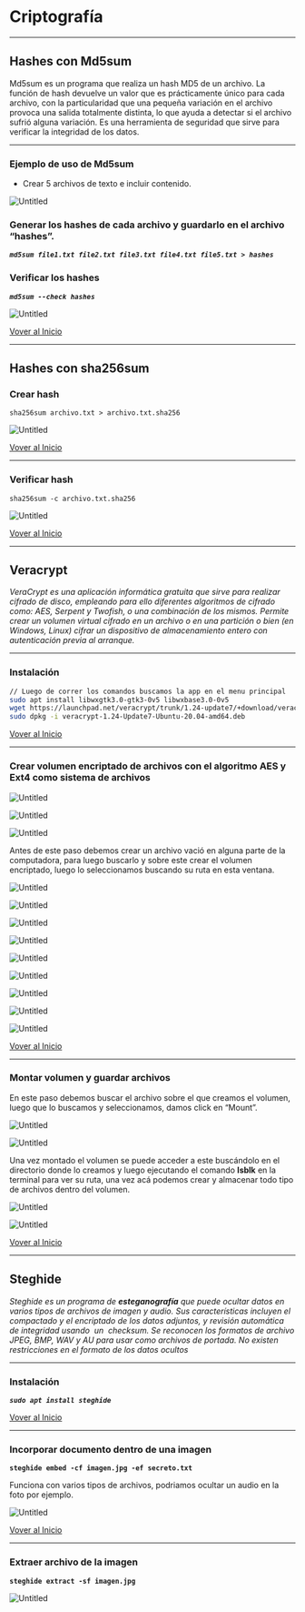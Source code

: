 # Criptografía

---

## Hashes con Md5sum

Md5sum es un programa que realiza un hash MD5 de un archivo. La función de hash devuelve un valor que es prácticamente único para cada archivo, con la particularidad que una pequeña variación en el archivo provoca una salida totalmente distinta, lo que ayuda a detectar si el archivo sufrió alguna variación. Es una herramienta de seguridad que sirve para verificar la integridad de los datos.

---

### Ejemplo de uso de Md5sum

- Crear 5 archivos de texto e incluir contenido.

![Untitled](Images/Untitled%201.png)

### G**enerar los hashes de cada archivo y guardarlo en el archivo “hashes”.**

***`md5sum file1.txt file2.txt file3.txt file4.txt file5.txt > hashes`***

### Verificar los hashes

***`md5sum --check hashes`***

![Untitled](Images/Untitled%202.png)

[Vover al Inicio](https://www.notion.so/Ethical-Hacking-a5960dd20e6d40d99cb681a9a815b35b)

---

## Hashes con **sha256sum**

### Crear hash

`sha256sum archivo.txt > archivo.txt.sha256`

![Untitled](Images/Untitled%203.png)

[Vover al Inicio](https://www.notion.so/Ethical-Hacking-a5960dd20e6d40d99cb681a9a815b35b)

---

### Verificar hash

`sha256sum -c archivo.txt.sha256`

![Untitled](Images/Untitled%204.png)

[Vover al Inicio](https://www.notion.so/Ethical-Hacking-a5960dd20e6d40d99cb681a9a815b35b)

---

## **Veracrypt**

*VeraCrypt es una aplicación informática gratuita que sirve para realizar cifrado de disco, empleando para ello diferentes algoritmos de cifrado como: AES, Serpent y Twofish, o una combinación de los mismos. Permite crear un volumen virtual cifrado en un archivo o en una partición o bien (en Windows, Linux) cifrar un dispositivo de almacenamiento entero con autenticación previa al arranque.*

---

### Instalación

```bash
// Luego de correr los comandos buscamos la app en el menu principal
sudo apt install libwxgtk3.0-gtk3-0v5 libwxbase3.0-0v5
wget https://launchpad.net/veracrypt/trunk/1.24-update7/+download/veracrypt-1.24-Update7-Ubuntu-20.04-amd64.deb
sudo dpkg -i veracrypt-1.24-Update7-Ubuntu-20.04-amd64.deb
```

[Vover al Inicio](https://www.notion.so/Ethical-Hacking-a5960dd20e6d40d99cb681a9a815b35b)

---

### Crear **volumen encriptado de archivos** con el algoritmo AES y Ext4 como sistema de archivos

![Untitled](Images/Untitled%205.png)

![Untitled](Images/Untitled%206.png)

![Untitled](Images/Untitled%207.png)

Antes de este paso debemos crear un archivo vació en alguna parte de la computadora, para luego buscarlo y sobre este crear el volumen encriptado, luego lo seleccionamos buscando su ruta en esta ventana.

![Untitled](Images/Untitled%208.png)

![Untitled](Images/Untitled%209.png)

![Untitled](Images/Untitled%2010.png)

![Untitled](Images/Untitled%2011.png)

![Untitled](Images/Untitled%2012.png)

![Untitled](Images/Untitled%2013.png)

![Untitled](Images/Untitled%2014.png)

![Untitled](Images/Untitled%2015.png)

![Untitled](Images/Untitled%2016.png)

[Vover al Inicio](https://www.notion.so/Ethical-Hacking-a5960dd20e6d40d99cb681a9a815b35b)

---

### **Montar volumen y guardar archivos**

En este paso debemos buscar el archivo sobre el que creamos el volumen, luego que lo buscamos y seleccionamos, damos click en “Mount”.

![Untitled](Images/Untitled%2017.png)

![Untitled](Images/Untitled%2018.png)

Una vez montado el volumen se puede acceder a este buscándolo en el directorio donde lo creamos y luego ejecutando el comando **lsblk** 
en la terminal para ver su ruta, una vez acá podemos crear y almacenar todo tipo de archivos dentro del volumen.

![Untitled](Images/Untitled%2019.png)

![Untitled](Images/Untitled%2020.png)

[Vover al Inicio](https://www.notion.so/Ethical-Hacking-a5960dd20e6d40d99cb681a9a815b35b)

---

## **Steghide**

*Steghide es un programa de **esteganografía** que puede ocultar datos en varios tipos de archivos de imagen y audio. Sus características incluyen el compactado y el encriptado de los datos adjuntos, y revisión automática de integridad usando  un  checksum. Se reconocen los formatos de archivo JPEG, BMP, WAV y AU para usar como archivos de portada. No existen  restricciones en el formato de los datos ocultos*

---

### Instalación

***`sudo apt install steghide`***

[Vover al Inicio](https://www.notion.so/Ethical-Hacking-a5960dd20e6d40d99cb681a9a815b35b)

---

### Incorporar documento dentro de una imagen

**`steghide embed -cf imagen.jpg -ef secreto.txt`**

Funciona con varios tipos de archivos, podriamos ocultar un audio en la foto por ejemplo.

![Untitled](Images/Untitled%2021.png)

[Vover al Inicio](https://www.notion.so/Ethical-Hacking-a5960dd20e6d40d99cb681a9a815b35b)

---

### Extraer archivo de la imagen

**`steghide extract -sf imagen.jpg`**

![Untitled](Images/Untitled%2022.png)

